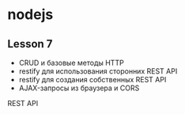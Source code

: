 # nodejs 

##  Lesson 7

- CRUD и базовые методы HTTP
- restify для использования сторонних REST API
- restify для создания собственных REST API
- AJAX-запросы из браузера и CORS

REST API